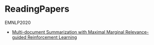 # ReadingPapers

EMNLP2020
* [Multi-document Summarization with Maximal Marginal Relevance-guided Reinforcement Learning](https://www.aclweb.org/anthology/2020.emnlp-main.136.pdf)
